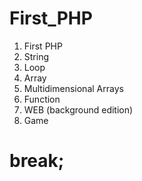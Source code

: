 # First_PHP

1. First PHP
2. String 
3. Loop
4. Array 
5. Multidimensional Arrays
6. Function
7. WEB (background edition)
8. Game
# break;
